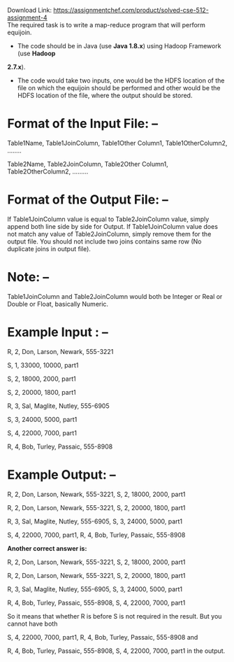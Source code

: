 Download Link: https://assignmentchef.com/product/solved-cse-512-assignment-4
<br>
The required task is to write a map-reduce program that will perform equijoin.

<ul>

 <li>The code should be in Java (use <strong>Java 1.8.x</strong>) using Hadoop Framework (use <strong>Hadoop </strong></li>

</ul>

<strong>2.7.x</strong>).

<ul>

 <li>The code would take two inputs, one would be the HDFS location of the file on which the equijoin should be performed and other would be the HDFS location of the file, where the output should be stored.</li>

</ul>




<h1>Format of the Input File: –</h1>

Table1Name, Table1JoinColumn, Table1Other Column1, Table1OtherColumn2, ……..

Table2Name, Table2JoinColumn, Table2Other Column1, Table2OtherColumn2, ………




<h1>Format of the Output File: –</h1>

If Table1JoinColumn value is equal to Table2JoinColumn value, simply append both line side by side for Output. If Table1JoinColumn value does not match any value of Table2JoinColumn, simply remove them for the output file. You should not include two joins contains same row (No duplicate joins in output file).




<h1>Note: –</h1>

Table1JoinColumn and Table2JoinColumn would both be Integer or Real or Double or Float, basically Numeric.




<h1>Example Input : –</h1>

R, 2, Don, Larson, Newark, 555-3221

S, 1, 33000, 10000, part1

S, 2, 18000, 2000, part1

S, 2, 20000, 1800, part1

R, 3, Sal, Maglite, Nutley, 555-6905

S, 3, 24000, 5000, part1

S, 4, 22000, 7000, part1

R, 4, Bob, Turley, Passaic, 555-8908

<h1>Example Output: –</h1>

R, 2, Don, Larson, Newark, 555-3221, S, 2, 18000, 2000, part1

R, 2, Don, Larson, Newark, 555-3221, S, 2, 20000, 1800, part1

R, 3, Sal, Maglite, Nutley, 555-6905, S, 3, 24000, 5000, part1

S, 4, 22000, 7000, part1, R, 4, Bob, Turley, Passaic, 555-8908




<strong>Another correct answer is: </strong>

R, 2, Don, Larson, Newark, 555-3221, S, 2, 18000, 2000, part1

R, 2, Don, Larson, Newark, 555-3221, S, 2, 20000, 1800, part1

R, 3, Sal, Maglite, Nutley, 555-6905, S, 3, 24000, 5000, part1

R, 4, Bob, Turley, Passaic, 555-8908, S, 4, 22000, 7000, part1




So it means that whether R is before S is not required in the result. But you cannot have both

S, 4, 22000, 7000, part1, R, 4, Bob, Turley, Passaic, 555-8908 and

R, 4, Bob, Turley, Passaic, 555-8908, S, 4, 22000, 7000, part1 in the output.









